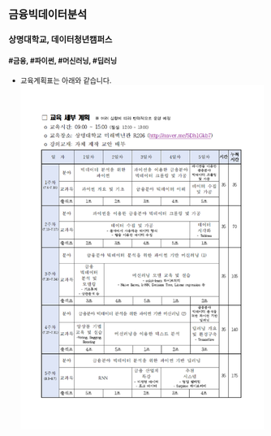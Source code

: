 ## 금융빅데이터분석
### 상명대학교, 데이터청년캠퍼스
#### #금융, #파이썬, #머신러닝, #딥러닝

- 교육계획표는 아래와 같습니다.
![education_planner](./image/planner.png)